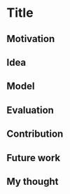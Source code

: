 # Title

## Motivation

## Idea

## Model

## Evaluation

## Contribution

## Future work

## My thought